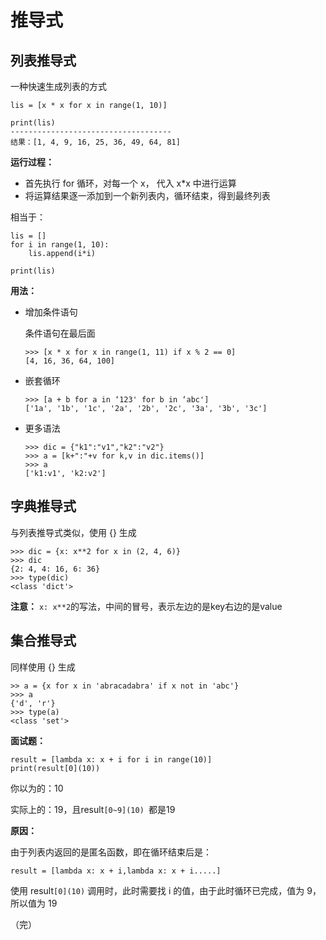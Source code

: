 # 推导式

## 列表推导式

 一种快速生成列表的方式 

```
lis = [x * x for x in range(1, 10)]

print(lis)
------------------------------------
结果：[1, 4, 9, 16, 25, 36, 49, 64, 81]
```

**运行过程：**

+ 首先执行 for 循环，对每一个 x， 代入 x*x 中进行运算 
+ 将运算结果逐一添加到一个新列表内，循环结束，得到最终列表 

相当于：

```
lis = []
for i in range(1, 10):
    lis.append(i*i)

print(lis)
```

**用法：**

+ 增加条件语句

  条件语句在最后面

  ```
  >>> [x * x for x in range(1, 11) if x % 2 == 0]
  [4, 16, 36, 64, 100]
  ```

+ 嵌套循环

  ```
  >>> [a + b for a in ‘123' for b in ‘abc']
  ['1a', '1b', '1c', '2a', '2b', '2c', '3a', '3b', '3c']
  ```

+ 更多语法

  ```
  >>> dic = {"k1":"v1","k2":"v2"}
  >>> a = [k+":"+v for k,v in dic.items()]
  >>> a
  ['k1:v1', 'k2:v2']
  ```

## 字典推导式

与列表推导式类似，使用 {} 生成

```
>>> dic = {x: x**2 for x in (2, 4, 6)}
>>> dic
{2: 4, 4: 16, 6: 36}
>>> type(dic)
<class 'dict'>
```

**注意：** `x: x**2`的写法，中间的冒号，表示左边的是key右边的是value 

## 集合推导式

同样使用 {} 生成

```
>> a = {x for x in 'abracadabra' if x not in 'abc'}
>>> a
{'d', 'r'}
>>> type(a)
<class 'set'>
```

**面试题：**

```
result = [lambda x: x + i for i in range(10)]
print(result[0](10))
```

你以为的：10

实际上的：19，且result`[0~9](10) `都是19

**原因：**

由于列表内返回的是匿名函数，即在循环结束后是：

```
result = [lambda x: x + i,lambda x: x + i.....]
```

使用 result`[0](10)` 调用时，此时需要找 i 的值，由于此时循环已完成，值为 9，所以值为 19

（完）